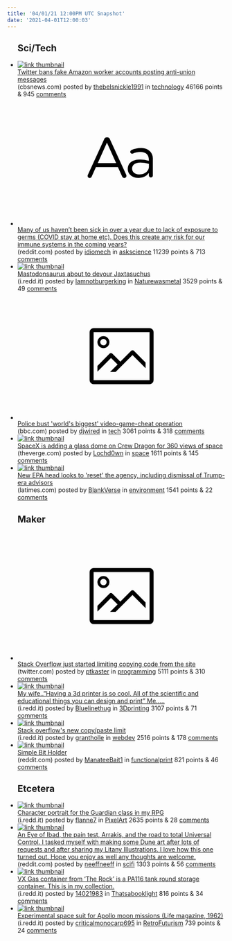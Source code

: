 ```yaml
---
title: '04/01/21 12:00PM UTC Snapshot'
date: '2021-04-01T12:00:03'
---
```

<ul>
<h2>Sci/Tech</h2>

<li><a href='https://www.cbsnews.com/news/twitter-bans-fake-amazon-worker-accounts-posting-anti-union-messages/'><img src='https://b.thumbs.redditmedia.com/FGuU3y8bYuYoF-R6SiNyNY86Tidx35SOwMuAbSB2ZAk.jpg' alt='link thumbnail'></a><div><div class='linkTitle'><a href='https://www.cbsnews.com/news/twitter-bans-fake-amazon-worker-accounts-posting-anti-union-messages/'>Twitter bans fake Amazon worker accounts posting anti-union messages</a></div>(cbsnews.com) posted by <a href='https://www.reddit.com/user/thebelsnickle1991'>thebelsnickle1991</a> in <a href='https://www.reddit.com/r/technology'>technology</a> 46166 points & 945 <a href='https://www.reddit.com/r/technology/comments/mhf9zm/twitter_bans_fake_amazon_worker_accounts_posting/'>comments</a></div></li>

<li><a href='https://www.reddit.com/r/askscience/comments/mhkbe3/many_of_us_havent_been_sick_in_over_a_year_due_to/'><svg version='1.1' viewBox='-34 -12 104 64' preserveAspectRatio='xMidYMid slice' xmlns='http://www.w3.org/2000/svg' xmlns:xlink='http://www.w3.org/1999/xlink'>
    <title>text link thumbnail</title>
    <path d='M12.19,8.84a1.45,1.45,0,0,0-1.4-1h-.12a1.46,1.46,0,0,0-1.42,1L1.14,26.56a1.29,1.29,0,0,0-.14.59,1,1,0,0,0,1,1,1.12,1.12,0,0,0,1.08-.77l2.08-4.65h11l2.08,4.59a1.24,1.24,0,0,0,1.12.83,1.08,1.08,0,0,0,1.08-1.08,1.64,1.64,0,0,0-.14-.57ZM6.08,20.71l4.59-10.22,4.6,10.22Z'>
    </path>
    <path d='M32.24,14.78A6.35,6.35,0,0,0,27.6,13.2a11.36,11.36,0,0,0-4.7,1,1,1,0,0,0-.58.89,1,1,0,0,0,.94.92,1.23,1.23,0,0,0,.39-.08,8.87,8.87,0,0,1,3.72-.81c2.7,0,4.28,1.33,4.28,3.92v.5a15.29,15.29,0,0,0-4.42-.61c-3.64,0-6.14,1.61-6.14,4.64v.05c0,2.95,2.7,4.48,5.37,4.48a6.29,6.29,0,0,0,5.19-2.48V26.9a1,1,0,0,0,1,1,1,1,0,0,0,1-1.06V19A5.71,5.71,0,0,0,32.24,14.78Zm-.56,7.7c0,2.28-2.17,3.89-4.81,3.89-1.94,0-3.61-1.06-3.61-2.86v-.06c0-1.8,1.5-3,4.2-3a15.2,15.2,0,0,1,4.22.61Z'>
    </path>
    </svg></a><div><div class='linkTitle'><a href='https://www.reddit.com/r/askscience/comments/mhkbe3/many_of_us_havent_been_sick_in_over_a_year_due_to/'>Many of us haven’t been sick in over a year due to lack of exposure to germs (COVID stay at home etc). Does this create any risk for our immune systems in the coming years?</a></div>(reddit.com) posted by <a href='https://www.reddit.com/user/idiomech'>idiomech</a> in <a href='https://www.reddit.com/r/askscience'>askscience</a> 11239 points & 713 <a href='https://www.reddit.com/r/askscience/comments/mhkbe3/many_of_us_havent_been_sick_in_over_a_year_due_to/'>comments</a></div></li>

<li><a href='https://i.redd.it/mc0n1bp1neq61.jpg'><img src='https://a.thumbs.redditmedia.com/lKSXdmb55p_SmxLlXBQavqCpgjs9_DOTF1MsXasV6u8.jpg' alt='link thumbnail'></a><div><div class='linkTitle'><a href='https://i.redd.it/mc0n1bp1neq61.jpg'>Mastodonsaurus about to devour Jaxtasuchus</a></div>(i.redd.it) posted by <a href='https://www.reddit.com/user/Iamnotburgerking'>Iamnotburgerking</a> in <a href='https://www.reddit.com/r/Naturewasmetal'>Naturewasmetal</a> 3529 points & 49 <a href='https://www.reddit.com/r/Naturewasmetal/comments/mhc3o4/mastodonsaurus_about_to_devour_jaxtasuchus/'>comments</a></div></li>

<li><a href='https://www.bbc.com/news/technology-56579449'><svg version='1.1' viewBox='-34 -14 104 64' preserveAspectRatio='xMidYMid meet' xmlns='http://www.w3.org/2000/svg' xmlns:xlink='http://www.w3.org/1999/xlink'>
    <title>link thumbnail</title>
    <path d='M32,4H4A2,2,0,0,0,2,6V30a2,2,0,0,0,2,2H32a2,2,0,0,0,2-2V6A2,2,0,0,0,32,4ZM4,30V6H32V30Z'></path>
    <path d='M8.92,14a3,3,0,1,0-3-3A3,3,0,0,0,8.92,14Zm0-4.6A1.6,1.6,0,1,1,7.33,11,1.6,1.6,0,0,1,8.92,9.41Z'></path>
    <path d='M22.78,15.37l-5.4,5.4-4-4a1,1,0,0,0-1.41,0L5.92,22.9v2.83l6.79-6.79L16,22.18l-3.75,3.75H15l8.45-8.45L30,24V21.18l-5.81-5.81A1,1,0,0,0,22.78,15.37Z'></path>
    </svg></a><div><div class='linkTitle'><a href='https://www.bbc.com/news/technology-56579449'>Police bust 'world's biggest' video-game-cheat operation</a></div>(bbc.com) posted by <a href='https://www.reddit.com/user/djwired'>djwired</a> in <a href='https://www.reddit.com/r/tech'>tech</a> 3061 points & 318 <a href='https://www.reddit.com/r/tech/comments/mh87qn/police_bust_worlds_biggest_videogamecheat/'>comments</a></div></li>

<li><a href='https://www.theverge.com/2021/3/31/22358313/spacex-crew-dragon-glass-dome-window-space-tourists'><img src='https://a.thumbs.redditmedia.com/UaBybtAknxFQQhkrzikoYaSY18iL4Z3L_OVF5SKSPs8.jpg' alt='link thumbnail'></a><div><div class='linkTitle'><a href='https://www.theverge.com/2021/3/31/22358313/spacex-crew-dragon-glass-dome-window-space-tourists'>SpaceX is adding a glass dome on Crew Dragon for 360 views of space</a></div>(theverge.com) posted by <a href='https://www.reddit.com/user/Lochd0wn'>Lochd0wn</a> in <a href='https://www.reddit.com/r/space'>space</a> 1611 points & 145 <a href='https://www.reddit.com/r/space/comments/mh5vhf/spacex_is_adding_a_glass_dome_on_crew_dragon_for/'>comments</a></div></li>

<li><a href='https://www.latimes.com/world-nation/story/2021-03-31/ap-interview-epa-head-committed-to-scientific-integrity'><img src='https://b.thumbs.redditmedia.com/zPvqHgibCJwRqrOTNMZLrP6VJgTkTYFmZUmdPiEAllA.jpg' alt='link thumbnail'></a><div><div class='linkTitle'><a href='https://www.latimes.com/world-nation/story/2021-03-31/ap-interview-epa-head-committed-to-scientific-integrity'>New EPA head looks to 'reset' the agency, including dismissal of Trump-era advisors</a></div>(latimes.com) posted by <a href='https://www.reddit.com/user/BlankVerse'>BlankVerse</a> in <a href='https://www.reddit.com/r/environment'>environment</a> 1541 points & 22 <a href='https://www.reddit.com/r/environment/comments/mhbin2/new_epa_head_looks_to_reset_the_agency_including/'>comments</a></div></li>

<h2>Maker</h2>

<li><a href='https://twitter.com/ptkaster/status/1377427814052335618'><svg version='1.1' viewBox='-34 -14 104 64' preserveAspectRatio='xMidYMid meet' xmlns='http://www.w3.org/2000/svg' xmlns:xlink='http://www.w3.org/1999/xlink'>
    <title>link thumbnail</title>
    <path d='M32,4H4A2,2,0,0,0,2,6V30a2,2,0,0,0,2,2H32a2,2,0,0,0,2-2V6A2,2,0,0,0,32,4ZM4,30V6H32V30Z'></path>
    <path d='M8.92,14a3,3,0,1,0-3-3A3,3,0,0,0,8.92,14Zm0-4.6A1.6,1.6,0,1,1,7.33,11,1.6,1.6,0,0,1,8.92,9.41Z'></path>
    <path d='M22.78,15.37l-5.4,5.4-4-4a1,1,0,0,0-1.41,0L5.92,22.9v2.83l6.79-6.79L16,22.18l-3.75,3.75H15l8.45-8.45L30,24V21.18l-5.81-5.81A1,1,0,0,0,22.78,15.37Z'></path>
    </svg></a><div><div class='linkTitle'><a href='https://twitter.com/ptkaster/status/1377427814052335618'>Stack Overflow just started limiting copying code from the site</a></div>(twitter.com) posted by <a href='https://www.reddit.com/user/ptkaster'>ptkaster</a> in <a href='https://www.reddit.com/r/programming'>programming</a> 5111 points & 310 <a href='https://www.reddit.com/r/programming/comments/mhkc5p/stack_overflow_just_started_limiting_copying_code/'>comments</a></div></li>

<li><a href='https://i.redd.it/julsiq8yofq61.jpg'><img src='https://a.thumbs.redditmedia.com/658oE_wFVj4aj-lzJDPu9IwQ1DCmN8bhyFjGQFT1Sk4.jpg' alt='link thumbnail'></a><div><div class='linkTitle'><a href='https://i.redd.it/julsiq8yofq61.jpg'>My wife..”Having a 3d printer is so cool. All of the scientific and educational things you can design and print” Me.....</a></div>(i.redd.it) posted by <a href='https://www.reddit.com/user/Bluelinethug'>Bluelinethug</a> in <a href='https://www.reddit.com/r/3Dprinting'>3Dprinting</a> 3107 points & 71 <a href='https://www.reddit.com/r/3Dprinting/comments/mhgjh4/my_wifehaving_a_3d_printer_is_so_cool_all_of_the/'>comments</a></div></li>

<li><a href='https://i.redd.it/s9970fjdvgq61.png'><img src='https://a.thumbs.redditmedia.com/vryZj0zRRcxXuJ-5z6W_Xlt3wyCh4sVwO_E02bH_St8.jpg' alt='link thumbnail'></a><div><div class='linkTitle'><a href='https://i.redd.it/s9970fjdvgq61.png'>Stack overflow's new copy/paste limit</a></div>(i.redd.it) posted by <a href='https://www.reddit.com/user/grantholle'>grantholle</a> in <a href='https://www.reddit.com/r/webdev'>webdev</a> 2516 points & 178 <a href='https://www.reddit.com/r/webdev/comments/mhkume/stack_overflows_new_copypaste_limit/'>comments</a></div></li>

<li><a href='https://www.reddit.com/gallery/mhhznv'><img src='https://b.thumbs.redditmedia.com/MSNhDl-HRvRUD8M6_etBT_WMTJoi8NUi5qe_xZ55HWY.jpg' alt='link thumbnail'></a><div><div class='linkTitle'><a href='https://www.reddit.com/gallery/mhhznv'>Simple Bit Holder</a></div>(reddit.com) posted by <a href='https://www.reddit.com/user/ManateeBait1'>ManateeBait1</a> in <a href='https://www.reddit.com/r/functionalprint'>functionalprint</a> 821 points & 46 <a href='https://www.reddit.com/r/functionalprint/comments/mhhznv/simple_bit_holder/'>comments</a></div></li>

<h2>Etcetera</h2>

<li><a href='https://i.redd.it/qn2ipt5fweq61.png'><img src='https://b.thumbs.redditmedia.com/2HIsraKcwxmaD040vpS8NYsQUE3XnJAh55DWzHQGHkA.jpg' alt='link thumbnail'></a><div><div class='linkTitle'><a href='https://i.redd.it/qn2ipt5fweq61.png'>Character portrait for the Guardian class in my RPG</a></div>(i.redd.it) posted by <a href='https://www.reddit.com/user/flanne7'>flanne7</a> in <a href='https://www.reddit.com/r/PixelArt'>PixelArt</a> 2635 points & 28 <a href='https://www.reddit.com/r/PixelArt/comments/mhdcqz/character_portrait_for_the_guardian_class_in_my/'>comments</a></div></li>

<li><a href='https://www.reddit.com/gallery/mhax3j'><img src='https://a.thumbs.redditmedia.com/UIYy5ZbJvMAX8Sz5m6BJJ0kGRdVtQKgUqQqwqg4aJB4.jpg' alt='link thumbnail'></a><div><div class='linkTitle'><a href='https://www.reddit.com/gallery/mhax3j'>An Eye of Ibad, the pain test, Arrakis, and the road to total Universal Control. I tasked myself with making some Dune art after lots of requests and after sharing my Litany Illustrations. I love how this one turned out. Hope you enjoy as well any thoughts are welcome.</a></div>(reddit.com) posted by <a href='https://www.reddit.com/user/neeffneeff'>neeffneeff</a> in <a href='https://www.reddit.com/r/scifi'>scifi</a> 1303 points & 56 <a href='https://www.reddit.com/r/scifi/comments/mhax3j/an_eye_of_ibad_the_pain_test_arrakis_and_the_road/'>comments</a></div></li>

<li><a href='https://i.redd.it/tq0tr08l6dq61.jpg'><img src='https://b.thumbs.redditmedia.com/WQyLHk8lgUs3pJ-uaqJQwoJzIiHMLDbElPxU_Ots1jQ.jpg' alt='link thumbnail'></a><div><div class='linkTitle'><a href='https://i.redd.it/tq0tr08l6dq61.jpg'>VX Gas container from ‘The Rock’ is a PA116 tank round storage container. This is in my collection.</a></div>(i.redd.it) posted by <a href='https://www.reddit.com/user/14021983'>14021983</a> in <a href='https://www.reddit.com/r/Thatsabooklight'>Thatsabooklight</a> 816 points & 34 <a href='https://www.reddit.com/r/Thatsabooklight/comments/mh5xo2/vx_gas_container_from_the_rock_is_a_pa116_tank/'>comments</a></div></li>

<li><a href='https://i.redd.it/gree7y2hagq61.jpg'><img src='https://b.thumbs.redditmedia.com/VDGWtSQddV7P1mlY7grMApWwnSzhxh0MYGVprlcVhdI.jpg' alt='link thumbnail'></a><div><div class='linkTitle'><a href='https://i.redd.it/gree7y2hagq61.jpg'>Experimental space suit for Apollo moon missions (Life magazine, 1962)</a></div>(i.redd.it) posted by <a href='https://www.reddit.com/user/criticalmonocarp695'>criticalmonocarp695</a> in <a href='https://www.reddit.com/r/RetroFuturism'>RetroFuturism</a> 739 points & 24 <a href='https://www.reddit.com/r/RetroFuturism/comments/mhitm1/experimental_space_suit_for_apollo_moon_missions/'>comments</a></div></li>

</ul>
